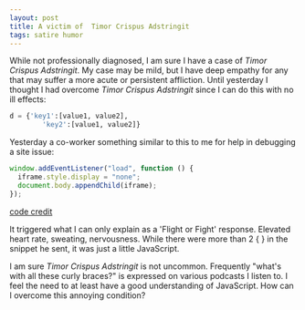 ```yaml
---
layout: post
title: A victim of  Timor Crispus Adstringit
tags: satire humor
---
```


While not professionally diagnosed, I am sure I have a case of _Timor Crispus Adstringit_. My case may be mild, but I have deep empathy for any that may suffer a more acute or persistent affliction. Until yesterday I thought I had overcome _Timor Crispus Adstringit_ since I can do this with no ill effects:

```python
d = {'key1':[value1, value2],
        'key2':[value1, value2]}
```

Yesterday a co-worker something similar to this to me for help in debugging a site issue:

```javascript
window.addEventListener("load", function () {
  iframe.style.display = "none";
  document.body.appendChild(iframe);
});
```

[code credit](https://developer.mozilla.org/en-US/docs/Learn/HTML/Forms/Sending_forms_through_JavaScript "Mozilla.org - Sending Forms through JavaScript")

It triggered what I can only explain as a 'Flight or Fight' response. Elevated heart rate, sweating, nervousness. While there were more than  2 { } in the snippet he sent, it was just a little JavaScript. 

I am sure _Timor Crispus Adstringit_ is not uncommon. Frequently "what's with all these curly braces?" is expressed on various podcasts I listen to. I feel the need to at least have a good understanding of JavaScript. How can I overcome this annoying condition?

